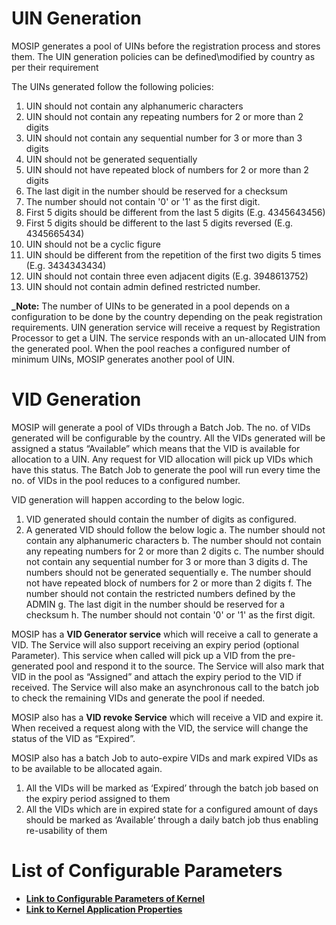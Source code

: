 # UIN Generation

MOSIP generates a pool of UINs before the registration process and stores them. 
The UIN generation policies can be defined\modified by country as per their requirement

The UINs generated follow the following policies:

1. UIN should not contain any alphanumeric characters
1. UIN should not contain any repeating numbers for 2 or more than 2 digits
1. UIN should not contain any sequential number for 3 or more than 3 digits
1. UIN should not be generated sequentially
1. UIN should not have repeated block of numbers for 2 or more than 2 digits
1. The last digit in the number should be reserved for a checksum
1. The number should not contain '0' or '1' as the first digit.
1. First 5 digits should be different from the last 5 digits (E.g. 4345643456)
1. First 5 digits should be different to the last 5 digits reversed (E.g. 4345665434)
1. UIN should not be a cyclic figure 
1. UIN should be different from the repetition of the first two digits 5 times (E.g. 3434343434)
1. UIN should not contain three even adjacent digits (E.g. 3948613752)
1. UIN should not contain admin defined restricted number.

**_Note:**
The number of UINs to be generated in a pool depends on a configuration to be done by the country depending on the peak registration requirements. UIN generation service will receive a request by Registration Processor to get a UIN. The service responds with an un-allocated UIN from the generated pool. 
When the pool reaches a configured number of minimum UINs, MOSIP generates another pool of UIN.

# VID Generation

MOSIP will generate a pool of VIDs through a Batch Job. The no. of VIDs generated will be configurable by the country. All the VIDs generated will be assigned a status “Available” which means that the VID is available for allocation to a UIN. Any request for VID allocation will pick up VIDs which have this status. The Batch Job to generate the pool will run every time the no. of VIDs in the pool reduces to a configured number.

VID generation will happen according to the below logic.
1.  VID generated should contain the number of digits as configured.
2.  A generated VID should follow the below logic
    a.	The number should not contain any alphanumeric characters
    b.	The number should not contain any repeating numbers for 2 or more than 2 digits
    c.	The number should not contain any sequential number for 3 or more than 3 digits
    d.	The numbers should not be generated sequentially
    e.	The number should not have repeated block of numbers for 2 or more than 2 digits
    f.	The number should not contain the restricted numbers defined by the ADMIN
    g.	The last digit in the number should be reserved for a checksum
    h.	The number should not contain '0' or '1' as the first digit.

MOSIP has a **VID Generator service** which will receive a call to generate a VID. The Service will also support receiving an expiry period (optional Parameter). This service when called will pick up a VID from the pre-generated pool and respond it to the source. The Service will also mark that VID in the pool as “Assigned” and attach the expiry period to the VID if received. The Service will also make an asynchronous call to the batch job to check the remaining VIDs and generate the pool if needed.

MOSIP also has a **VID revoke Service** which will receive a VID and expire it. When received a request along with the VID, the service will change the status of the VID as “Expired”.

MOSIP also has a batch Job to auto-expire VIDs and mark expired VIDs as to be available to be allocated again.

1.	All the VIDs will be marked as ‘Expired’ through the batch job based on the expiry period assigned to them
2.	All the VIDs which are in expired state for a configured amount of days should be marked as ‘Available’ through a daily batch job thus enabling re-usability of them


# List of Configurable Parameters
* [**Link to Configurable Parameters of Kernel**](https://github.com/mosip/mosip-config/blob/master/config-templates/kernel-env.properties)
* [**Link to Kernel Application Properties**](https://github.com/mosip/mosip-config/blob/master/config-templates/application-env.properties)
